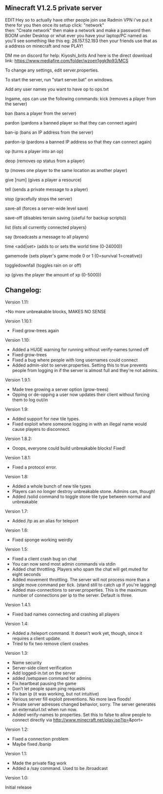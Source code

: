 
## Minecraft V1.2.5 private server ##
EDIT:Hey so to actually have other people join use Radmin VPN 
i've put it there for you then once its setup click: "network"  
then: "Create network" then make a network and make a password 
then BOOM under Desktop or what ever you have your laptop/PC 
named as you'll see something like this eg: 26.157.52.193
then your friends use that as a address on minecraft and now PLAY!

DM me on discord for help: Kiyoshi_brits
And here is the direct download link: https://www.mediafire.com/folder/wzoen1ggk9p93/MCS

To change any settings, edit server.properties.

To start the server, run "start server.bat" on windows.

Add any user names you want to have op to ops.txt

Ingame, ops can use the following commands:
kick <player>             (removes a player from the server)
   
ban <player>              (bans a player from the server)

pardon <player>           (pardons a banned player so that they can connect again)

ban-ip <ip>               (bans an IP address from the server)

pardon-ip <ip>            (pardons a banned IP address so that they can connect again)

op <player>               (turns a player into an op)

deop <player>             (removes op status from a player)

tp <player1> <player2>    (moves one player to the same location as another player)

give <player> <id> [num]  (gives a player a resource)

tell <player> <message>   (sends a private message to a player)

stop                      (gracefully stops the server)

save-all                  (forces a server-wide level save)

save-off                  (disables terrain saving (useful for backup scripts))

list                      (lists all currently connected players)   

say <message>             (broadcasts a message to all players)

time <add|set> <amount>   (adds to or sets the world time (0-24000))

gamemode <player> <mode>  (sets player's game mode 0 or 1 (0=survival 1=creative))

toggledownfall            (toggles rain on or off)

xp <player> <amount>      (gives the player the amount of xp (0-5000))


## Changelog:
Version 1.11:

+No more unbreakable blocks, MAKES NO SENSE

Version 1.10.1:

+ Fixed grow-trees again

Version 1.10:

+ Added a HUGE warning for running without verify-names turned off
+ Fixed grow-trees
+ Fixed a bug where people with long usernames could connect
+ Added admin-slot to server.properties. Setting this to true prevents people from logging in if the server is almost full and they're not admins.

Version 1.9.1:

+ Made tree growing a server option (grow-trees)
+ Opping or de-opping a user now updates their client without forcing them to log out/in

Version 1.9:

+ Added support for new tile types.
+ Fixed exploit where someone logging in with an illegal name would cause players to disconnect.

Version 1.8.2:

+ Ooops, everyone could build unbreakable blocks! Fixed!

Version 1.8.1:

+ Fixed a protocol error.

Version 1.8:

+ Added a whole bunch of new tile types
+ Players can no longer destroy unbreakable stone. Admins can, though!
+ Added /solid command to toggle stone tile type between normal and unbreakable

Version 1.7:

+ Added /tp as an alias for teleport

Version 1.6:

+ Fixed sponge working weirdly

Version 1.5:

+ Fixed a client crash bug on chat
+ You can now send most admin commands via stdin
+ Added chat throttling. Players who spam the chat will get muted for eight seconds
+ Added movement throttling. The server will not process more than a single move command per tick.
  (stand still to catch up if you're lagging)
+ Added max-connections to server.properties. This is the maximum number of connections per ip to the server. Default is three. 

Version 1.4.1:

+ Fixed bad names connecting and crashing all players

Version 1.4:

+ Added a /teleport command. It doesn't work yet, though, since it requires a client update.
+ Tried to fix two remove client crashes

Version 1.3:

+ Name security
+ Server-side client verification
+ Add logged-in.txt on the server
+ added /setspawn command for admins
+ Fix heartbeat pausing the game
+ Don’t let people spam ping requests
+ Fix ban ip (it was working, but not intuitive)
+ Various server fill exploit preventions. No more lava floods!
+ Private server adresses changed behavior, sorry. The server generates an externalurl.txt when run now.
+ Added verify-names to properties. Set this to false to allow people to connect directly via http://www.minecraft.net/play.jsp?ip=<ip>&port=<port>

Version 1.2:

+ Fixed a connection problem
+ Maybe fixed /banip

Version 1.1:

+ Made the private flag work
+ Added a /say command. Used to be /broadcast

Version 1.0:

  Initial release

